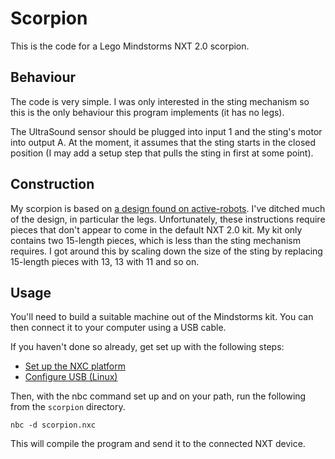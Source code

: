 # Scorpion

This is the code for a Lego Mindstorms NXT 2.0 scorpion.

## Behaviour

The code is very simple. I was only interested in the sting mechanism
so this is the only behaviour this program implements (it has no
legs).

The UltraSound sensor should be plugged into input 1 and the sting's
motor into output A. At the moment, it assumes that the sting starts
in the closed position (I may add a setup step that pulls the sting in
first at some point).

## Construction

My scorpion is based on [a design found on
active-robots](http://www.active-robots.com/download/Build-Spike.pdf). I've
ditched much of the design, in particular the legs. Unfortunately,
these instructions require pieces that don't appear to come in the
default NXT 2.0 kit. My kit only contains two 15-length pieces, which
is less than the sting mechanism requires. I got around this by
scaling down the size of the sting by replacing 15-length pieces with
13, 13 with 11 and so on.

## Usage

You'll need to build a suitable machine out of the Mindstorms kit. You
can then connect it to your computer using a USB cable.

If you haven't done so already, get set up with the following steps:

* [Set up the NXC platform](http://nxc.ruby4kids.com/Downhome/Topic1)
* [Configure USB (Linux)](http://bricxcc.sourceforge.net/nbc/doc/nxtlinux.txt)

Then, with the nbc command set up and on your path, run the following
from the `scorpion` directory.

    nbc -d scorpion.nxc

This will compile the program and send it to the connected NXT device.
